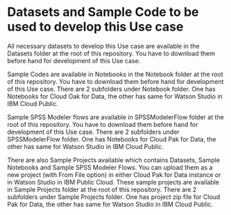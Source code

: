 # Datasets and Sample Code to be used to develop this Use case

All necessary datasets to develop this Use case are available in the Datasets folder at the root of this repository. You have to download them before hand for development of this Use case.

Sample Codes are available in Notebooks in the Notebook folder at the root of this repository. You have to download them before hand for development of this Use case. There are 2 subfolders under Notebook folder. One has Notebooks for Cloud Oak for Data, the other has same for Watson Studio in IBM Cloud Public.

Sample SPSS Modeler flows are available in SPSSModelerFlow folder at the root of this repository. You have to download them before hand for development of this Use case. There are 2 subfolders under SPSSModelerFlow folder. One has Notebooks for Cloud Pak for Data, the other has same for Watson Studio in IBM Cloud Public.

There are also Sample Projects available which contains Datasets, Sample Notebooks and Sample SPSS Modeler Flows. You can upload them as a new project (with From File option) in either Cloud Pak for Data instance or in Watson Studio in IBM Public Cloud. These sample projects are available in Sample Projects folder at the root of this repository. There are 2 subfolders under Sample Projects folder. One has project zip file for Cloud Pak for Data, the other has same for Watson Studio in IBM Cloud Public.
